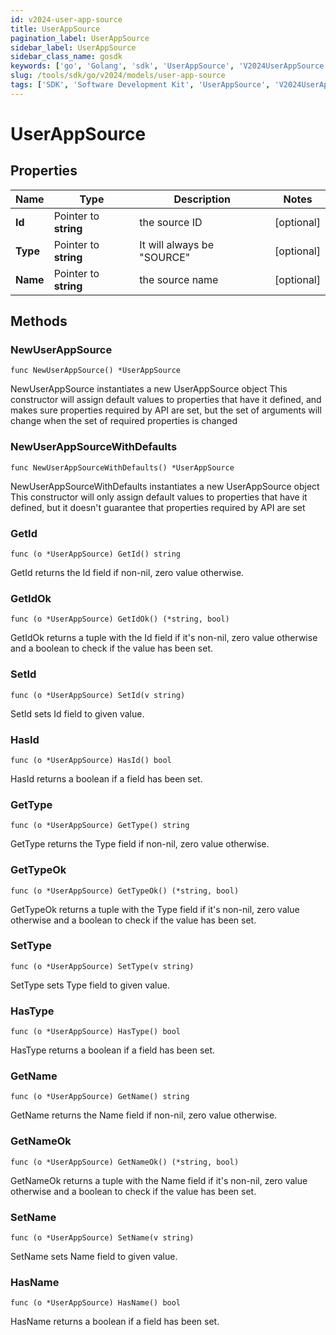 ```yaml
---
id: v2024-user-app-source
title: UserAppSource
pagination_label: UserAppSource
sidebar_label: UserAppSource
sidebar_class_name: gosdk
keywords: ['go', 'Golang', 'sdk', 'UserAppSource', 'V2024UserAppSource'] 
slug: /tools/sdk/go/v2024/models/user-app-source
tags: ['SDK', 'Software Development Kit', 'UserAppSource', 'V2024UserAppSource']
---
```


# UserAppSource

## Properties

Name | Type | Description | Notes
------------ | ------------- | ------------- | -------------
**Id** | Pointer to **string** | the source ID | [optional] 
**Type** | Pointer to **string** | It will always be \"SOURCE\" | [optional] 
**Name** | Pointer to **string** | the source name | [optional] 

## Methods

### NewUserAppSource

`func NewUserAppSource() *UserAppSource`

NewUserAppSource instantiates a new UserAppSource object
This constructor will assign default values to properties that have it defined,
and makes sure properties required by API are set, but the set of arguments
will change when the set of required properties is changed

### NewUserAppSourceWithDefaults

`func NewUserAppSourceWithDefaults() *UserAppSource`

NewUserAppSourceWithDefaults instantiates a new UserAppSource object
This constructor will only assign default values to properties that have it defined,
but it doesn't guarantee that properties required by API are set

### GetId

`func (o *UserAppSource) GetId() string`

GetId returns the Id field if non-nil, zero value otherwise.

### GetIdOk

`func (o *UserAppSource) GetIdOk() (*string, bool)`

GetIdOk returns a tuple with the Id field if it's non-nil, zero value otherwise
and a boolean to check if the value has been set.

### SetId

`func (o *UserAppSource) SetId(v string)`

SetId sets Id field to given value.

### HasId

`func (o *UserAppSource) HasId() bool`

HasId returns a boolean if a field has been set.

### GetType

`func (o *UserAppSource) GetType() string`

GetType returns the Type field if non-nil, zero value otherwise.

### GetTypeOk

`func (o *UserAppSource) GetTypeOk() (*string, bool)`

GetTypeOk returns a tuple with the Type field if it's non-nil, zero value otherwise
and a boolean to check if the value has been set.

### SetType

`func (o *UserAppSource) SetType(v string)`

SetType sets Type field to given value.

### HasType

`func (o *UserAppSource) HasType() bool`

HasType returns a boolean if a field has been set.

### GetName

`func (o *UserAppSource) GetName() string`

GetName returns the Name field if non-nil, zero value otherwise.

### GetNameOk

`func (o *UserAppSource) GetNameOk() (*string, bool)`

GetNameOk returns a tuple with the Name field if it's non-nil, zero value otherwise
and a boolean to check if the value has been set.

### SetName

`func (o *UserAppSource) SetName(v string)`

SetName sets Name field to given value.

### HasName

`func (o *UserAppSource) HasName() bool`

HasName returns a boolean if a field has been set.


